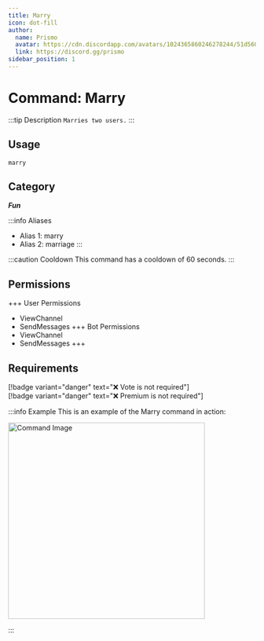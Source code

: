 ```yaml
---
title: Marry
icon: dot-fill
author:
  name: Prismo
  avatar: https://cdn.discordapp.com/avatars/1024365860246278244/51d5603eff69376da9a21e86b07a75bd.png?size=2048
  link: https://discord.gg/prismo
sidebar_position: 1
---
```



# Command: Marry

:::tip Description
`Marries two users.`
:::

## Usage

```
marry
```

## Category

_**Fun**_

:::info Aliases
- Alias 1: marry
- Alias 2: marriage
:::

:::caution Cooldown
This command has a cooldown of 60 seconds.
:::

## Permissions

+++ User Permissions
- ViewChannel
- SendMessages
+++ Bot Permissions
- ViewChannel
- SendMessages
+++

## Requirements

[!badge variant="danger" text="❌ Vote is not required"]  
[!badge variant="danger" text="❌ Premium is not required"]

:::info Example
This is an example of the Marry command in action:

<img src="https://i.imgur.com/6kXBHiq.png" alt="Command Image" width="400"/>

:::

